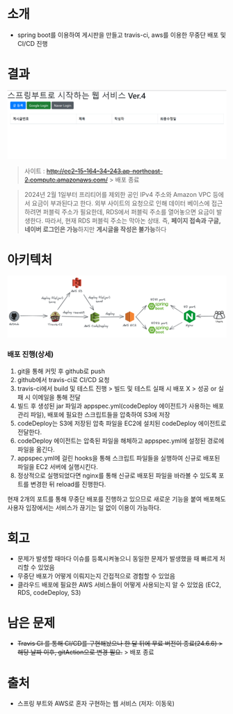 # 소개

- spring boot를 이용하여 게시판을 만들고 travis-ci, aws를 이용한 무중단 배포 및 CI/CD 진행

# 결과

![resultImg](gitHubImgFiles%2FresultImg5.png)

> 사이트 : ~~http://ec2-15-164-34-243.ap-northeast-2.compute.amazonaws.com/~~ > 배포 종료

> 2024년 2월 1일부터 프리티어를 제외한 공인 IPv4 주소와 Amazon VPC 등에서 요금이 부과된다고 한다.
외부 사이트의 요청으로 인해 데이터 베이스에 접근하려면 퍼블릭 주소가 필요한데, RDS에서 퍼블릭 주소를 열어놓으면 요금이 발생한다. 
따라서, 현재 RDS 퍼블릭 주소는 막아논 상태. 즉, **페이지 접속과 구글, 네이버 로그인은 가능**하지만 **게시글을 작성은 불가능**하다

# 아키텍처

![img.png](gitHubImgFiles/project_architecture1.png)

### 배포 진행(상세)

1. git을 통해 커밋 후 github로 push
2. github에서 travis-ci로 CI/CD 요청
3. travis-ci에서 build 및 테스트 진행 > 빌드 및 테스트 실패 시 배포 X > 성공 or 실패 시 이메일을 통해 전달
4. 빌드 후 생성된 jar 파일과 appspec.yml(codeDeploy 에이전트가 사용하는 배포 관리 파일), 배포에 필요한 스크립트들을 압축하여 S3에 저장
5. codeDeploy는 S3에 저장된 압축 파일을 EC2에 설치된 codeDeploy 에이전트로 전달한다.
6. codeDeploy 에이전트는 압축된 파일을 해체하고 appspec.yml에 설정된 경로에 파일을 옮긴다.
7. appspec.yml에 걸린 hooks을 통해 스크립트 파일들을 실행하여 신규로 배포된 파일을 EC2 서버에 실행시킨다.
8. 정상적으로 실행되었다면 nginx를 통해 신규로 배포된 파일을 바라볼 수 있도록 포트를 변경한 뒤 reload를 진행한다.

현재 2개의 포트를 통해 무중단 배포를 진행하고 있으므로 새로운 기능을 붙여 배포해도 사용자 입장에서는 서비스가 끊기는 일 없이 이용이 가능하다.

# 회고

- 문제가 발생할 때마다 이슈를 등록시켜놓으니 동일한 문제가 발생했을 때 빠르게 처리할 수 있었음
- 무중단 배포가 어떻게 이뤄지는지 간접적으로 경험할 수 있었음
- 클라우드 배포에 필요한 AWS 서비스들이 어떻게 사용되는지 알 수 있었음 (EC2, RDS, codeDeploy, S3)

# 남은 문제

- ~~Travis CI 를 통해 CI/CD를 구현해놨으나 한 달 뒤에 무료 버전이 종료(24.6.6) > 해당 날짜 이후, gitAction으로 변경 필요.~~ > 배포 종료

# 출처

- 스프링 부트와 AWS로 혼자 구현하는 웹 서비스 (저자: 이동욱)

